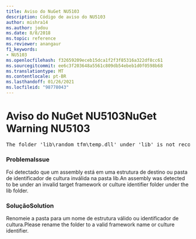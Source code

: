 ```yaml
---
title: Aviso do NuGet NU5103
description: Código de aviso do NU5103
author: mishra14
ms.author: jodou
ms.date: 8/8/2018
ms.topic: reference
ms.reviewer: anangaur
f1_keywords:
- NU5103
ms.openlocfilehash: f32659209eceb15dca1f2f3f85316a322df8cc61
ms.sourcegitcommit: ee6c3f203648a5561c809db54ebeb1d0f0598b68
ms.translationtype: MT
ms.contentlocale: pt-BR
ms.lasthandoff: 01/26/2021
ms.locfileid: "98778043"
---
```

# <a name="nuget-warning-nu5103"></a><span data-ttu-id="ad8f5-103">Aviso do NuGet NU5103</span><span class="sxs-lookup"><span data-stu-id="ad8f5-103">NuGet Warning NU5103</span></span>
<pre>The folder 'lib\random_tfm\temp.dll' under 'lib' is not recognized as a valid framework name or a supported culture identifier. Rename it to a valid framework name or culture identifier.</pre>

### <a name="issue"></a><span data-ttu-id="ad8f5-104">Problema</span><span class="sxs-lookup"><span data-stu-id="ad8f5-104">Issue</span></span>

<span data-ttu-id="ad8f5-105">Foi detectado que um assembly está em uma estrutura de destino ou pasta de identificador de cultura inválida na pasta lib.</span><span class="sxs-lookup"><span data-stu-id="ad8f5-105">An assembly was detected to be under an invalid target framework or culture identifier folder under the lib folder.</span></span>


### <a name="solution"></a><span data-ttu-id="ad8f5-106">Solução</span><span class="sxs-lookup"><span data-stu-id="ad8f5-106">Solution</span></span>

<span data-ttu-id="ad8f5-107">Renomeie a pasta para um nome de estrutura válido ou identificador de cultura.</span><span class="sxs-lookup"><span data-stu-id="ad8f5-107">Please rename the folder to a valid framework name or culture identifier.</span></span>

